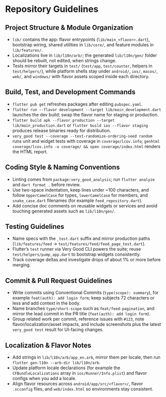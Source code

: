 # Repository Guidelines

## Project Structure & Module Organization
- `lib/` contains the app: flavor entrypoints (`lib/main_<flavor>.dart`), bootstrap wiring, shared utilities in `lib/core/`, and feature modules in `lib/features/`.
- Localizations live in `lib/l10n/arb/`; the generated `lib/l10n/gen/` folder should be rebuilt, not edited, when strings change.
- Tests mirror their targets in `test/` (`test/app`, `test/counter`, helpers in `test/helpers/`), while platform shells stay under `android/`, `ios/`, `macos/`, `web/`, and `windows/` with flavor assets scoped inside each directory.

## Build, Test, and Development Commands
- `flutter pub get` refreshes packages after editing `pubspec.yaml`.
- `flutter run --flavor development --target lib/main_development.dart` launches the dev build; swap the flavor name for staging or production.
- `flutter build apk --flavor production --target lib/main_production.dart` or `flutter build ios --flavor staging` produces release binaries ready for distribution.
- `very_good test --coverage --test-randomize-ordering-seed random` runs unit and widget tests with coverage in `coverage/lcov.info`; `genhtml coverage/lcov.info -o coverage/ && open coverage/index.html` renders the HTML report.

## Coding Style & Naming Conventions
- Linting comes from `package:very_good_analysis`; run `flutter analyze` and `dart format .` before review.
- Use two-space indentation, keep lines under ~100 characters, and follow `UpperCamelCase` for types, `lowerCamelCase` for members, and `snake_case.dart` filenames (for example `feed_repository.dart`).
- Add concise doc comments on reusable widgets or services and avoid touching generated assets such as `lib/l10n/gen/`.

## Testing Guidelines
- Name specs with the `_test.dart` suffix and mirror production paths (`lib/features/feed` → `test/features/feed/feed_page_test.dart`).
- Flutter’s `test` runner via Very Good CLI powers the suite; reuse `test/helpers/pump_app.dart` to bootstrap widgets consistently.
- Track coverage deltas and investigate drops of about 1% or more before merging.

## Commit & Pull Request Guidelines
- Write commits using Conventional Commits (`type(scope): summary`), for example `feat(auth): add login form`; keep subjects 72 characters or less and add context in the body.
- Name branches `type/short-scope` such as `feat/feed-pagination`, and mirror the lead commit in the PR title (`feat(auth): add login form`).
- Group related work per commit, reference issues with `#123`, note flavor/localization/asset impacts, and include screenshots plus the latest `very_good test` result for UI-facing changes.

## Localization & Flavor Notes
- Add strings in `lib/l10n/arb/app_en.arb`, mirror them per locale, then run `flutter gen-l10n --arb-dir lib/l10n/arb`.
- Update platform locale declarations (for example the `CFBundleLocalizations` array in `ios/Runner/Info.plist`) and flavor configs when you add a locale.
- Align flavor resources across `android/app/src/<flavor>/`, flavor `.xcconfig` files, and `web/index.html` so environments stay consistent.
